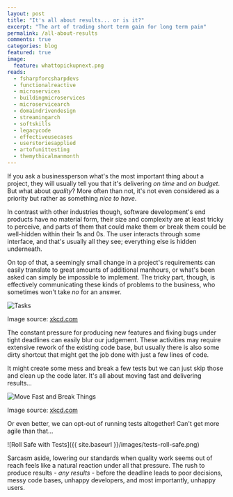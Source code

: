```yaml
---
layout: post
title: "It's all about results... or is it?"
excerpt: "The art of trading short term gain for long term pain"
permalink: /all-about-results
comments: true
categories: blog
featured: true
image:
  feature: whattopickupnext.png
reads:
  - fsharpforcsharpdevs
  - functionalreactive
  - microservices
  - buildingmicroservices
  - microservicearch
  - domaindrivendesign
  - streamingarch
  - softskills
  - legacycode
  - effectiveusecases
  - userstoriesapplied
  - artofunittesting
  - themythicalmanmonth
---
```


If you ask a businessperson what's the most important thing about a project, they will usually tell you that it's delivering *on time* and *on budget*. But what about *quality*? More often than not, it's not even considered as a priority but rather as something *nice to have*.

In contrast with other industries though, software development's end products have no material form, their size and complexity are at least tricky to perceive, and parts of them that could make them or break them could be well-hidden within their 1s and 0s. The user interacts through some interface, and that's usually all they see; everything else is hidden underneath.

On top of that, a seemingly small change in a project's requirements can easily translate to great amounts of additional manhours, or what's been asked can simply be impossible to implement. The tricky part, though, is effectively communicating these kinds of problems to the business, who sometimes won't take *no* for an answer.

<img src="https://imgs.xkcd.com/comics/tasks.png" alt="Tasks" />
<p class="text-center">Image source: <a href="https://xkcd.com/1425/">xkcd.com</a></p>

The constant pressure for producing new features and fixing bugs under tight deadlines can easily blur our judgement. These activities may require extensive rework of the existing code base, but usually there is also some dirty shortcut that might get the job done with just a few lines of code.

It might create some mess and break a few tests but we can just skip those and clean up the code later. It's all about moving fast and delivering results...

<img src="https://imgs.xkcd.com/comics/move_fast_and_break_things.png" alt="Move Fast and Break Things" />
<p class="text-center">Image source: <a href="https://xkcd.com/1428/">xkcd.com</a></p>

Or even better, we can opt-out of running tests altogether! Can't get more agile than that...

![Roll Safe with Tests]({{ site.baseurl }}/images/tests-roll-safe.png)

Sarcasm aside, lowering our standards when quality work seems out of reach feels like a natural reaction under all that pressure. The rush to produce results - *any results* - before the deadline leads to poor decisions, messy code bases, unhappy developers, and most importantly, unhappy users.




